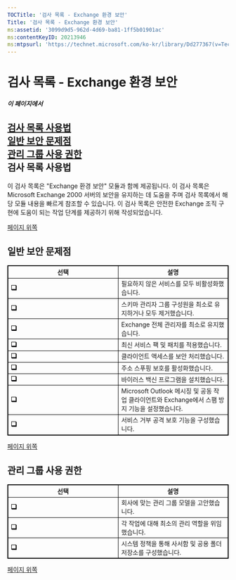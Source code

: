 ```yaml
---
TOCTitle: '검사 목록 - Exchange 환경 보안'
Title: '검사 목록 - Exchange 환경 보안'
ms:assetid: '3099d9d5-962d-4d69-ba81-1ff5b01901ac'
ms:contentKeyID: 20213946
ms:mtpsurl: 'https://technet.microsoft.com/ko-kr/library/Dd277367(v=TechNet.10)'
---
```


검사 목록 - Exchange 환경 보안
==============================

##### 이 페이지에서

[](#xsltsection121121120120)[검사 목록 사용법](#xsltsection121121120120)  
[](#xsltsection122121120120)[일반 보안 문제점](#xsltsection122121120120)  
[](#xsltsection124121120120)[관리 그룹 사용 권한](#xsltsection124121120120)  
검사 목록 사용법
----------------

이 검사 목록은 "Exchange 환경 보안" 모듈과 함께 제공됩니다. 이 검사 목록은 Microsoft Exchange 2000 서버의 보안을 유지하는 데 도움을 주며 검사 목록에서 해당 모듈 내용을 빠르게 참조할 수 있습니다. 이 검사 목록은 안전한 Exchange 조직 구현에 도움이 되는 작업 단계를 제공하기 위해 작성되었습니다.

[](#mainsection)[페이지 위쪽](#mainsection)

일반 보안 문제점
----------------

 
<table style="border:1px solid black;">
<colgroup>
<col width="50%" />
<col width="50%" />
</colgroup>
<thead>
<tr class="header">
<th style="border:1px solid black;" >선택</th>
<th style="border:1px solid black;" >설명</th>
</tr>
</thead>
<tbody>
<tr class="odd">
<td style="border:1px solid black;"><img src="images/Dd277367.mnp_checkbox(ko-kr,TechNet.10).gif" /></td>
<td style="border:1px solid black;">필요하지 않은 서비스를 모두 비활성화했습니다.</td>
</tr>
<tr class="even">
<td style="border:1px solid black;"><img src="images/Dd277367.mnp_checkbox(ko-kr,TechNet.10).gif" /></td>
<td style="border:1px solid black;">스키마 관리자 그룹 구성원을 최소로 유지하거나 모두 제거했습니다.</td>
</tr>
<tr class="odd">
<td style="border:1px solid black;"><img src="images/Dd277367.mnp_checkbox(ko-kr,TechNet.10).gif" /></td>
<td style="border:1px solid black;">Exchange 전체 관리자를 최소로 유지했습니다.</td>
</tr>
<tr class="even">
<td style="border:1px solid black;"><img src="images/Dd277367.mnp_checkbox(ko-kr,TechNet.10).gif" /></td>
<td style="border:1px solid black;">최신 서비스 팩 및 패치를 적용했습니다.</td>
</tr>
<tr class="odd">
<td style="border:1px solid black;"><img src="images/Dd277367.mnp_checkbox(ko-kr,TechNet.10).gif" /></td>
<td style="border:1px solid black;">클라이언트 액세스를 보안 처리했습니다.</td>
</tr>
<tr class="even">
<td style="border:1px solid black;"><img src="images/Dd277367.mnp_checkbox(ko-kr,TechNet.10).gif" /></td>
<td style="border:1px solid black;">주소 스푸핑 보호를 활성화했습니다.</td>
</tr>
<tr class="odd">
<td style="border:1px solid black;"><img src="images/Dd277367.mnp_checkbox(ko-kr,TechNet.10).gif" /></td>
<td style="border:1px solid black;">바이러스 백신 프로그램을 설치했습니다.</td>
</tr>
<tr class="even">
<td style="border:1px solid black;"><img src="images/Dd277367.mnp_checkbox(ko-kr,TechNet.10).gif" /></td>
<td style="border:1px solid black;">Microsoft Outlook 메시징 및 공동 작업 클라이언트와 Exchange에서 스팸 방지 기능을 설정했습니다.</td>
</tr>
<tr class="odd">
<td style="border:1px solid black;"><img src="images/Dd277367.mnp_checkbox(ko-kr,TechNet.10).gif" /></td>
<td style="border:1px solid black;">서비스 거부 공격 보호 기능을 구성했습니다.</td>
</tr>
</tbody>
</table>
  
[](#mainsection)[페이지 위쪽](#mainsection)
  
관리 그룹 사용 권한  
-------------------

 
<table style="border:1px solid black;">
<colgroup>
<col width="50%" />
<col width="50%" />
</colgroup>
<thead>
<tr class="header">
<th style="border:1px solid black;" >선택</th>
<th style="border:1px solid black;" >설명</th>
</tr>
</thead>
<tbody>
<tr class="odd">
<td style="border:1px solid black;"><img src="images/Dd277367.mnp_checkbox(ko-kr,TechNet.10).gif" /></td>
<td style="border:1px solid black;">회사에 맞는 관리 그룹 모델을 고안했습니다.</td>
</tr>
<tr class="even">
<td style="border:1px solid black;"><img src="images/Dd277367.mnp_checkbox(ko-kr,TechNet.10).gif" /></td>
<td style="border:1px solid black;">각 작업에 대해 최소의 관리 역할을 위임했습니다.</td>
</tr>
<tr class="odd">
<td style="border:1px solid black;"><img src="images/Dd277367.mnp_checkbox(ko-kr,TechNet.10).gif" /></td>
<td style="border:1px solid black;">시스템 정책을 통해 사서함 및 공용 폴더 저장소를 구성했습니다.</td>
</tr>
</tbody>
</table>
  
[](#mainsection)[페이지 위쪽](#mainsection)
